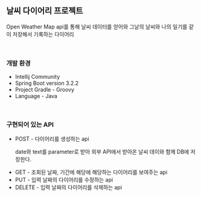 <h2>날씨 다이어리 프로젝트</h2>
<p>
  Open Weather Map api를 통해 날씨 데이터를 얻어와 그날의 날씨와 나의 일기를 같이 저장해서 기록하는 다이어리
</p>
<br>
<p>
  <h3>개발 환경</h3>
  <ul>
      <li>Intellij Community</li>
      <li>Spring Boot version 3.2.2</li>
      <li>Project Gradle - Groovy</li>
      <li>Language - Java</li>
  </ul>
</p>
<br>
<p>
  <h3>구현되어 있는 API</h3>
  <ul>
      <li>POST - 다이어리를 생성하는 api
        <p>
          date와 text를 parameter로 받아 외부 API에서 받아온 날씨 데이와 함께 DB에 저장한다. 
        </p>
      </li>
      <li>GET - 조회된 날짜, 기간에 해당에 해당하는 다이어리를 보여주는 api</li>
      <li>PUT - 입력 날짜의 다이어리를 수정하는 api</li>
      <li>DELETE - 입력 날짜의 다이어리를 삭제하는 api</li>
  </ul>
</p>
